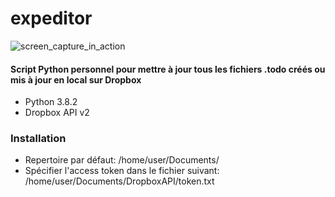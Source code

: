 # expeditor

![screen_capture_in_action](https://user-images.githubusercontent.com/38188604/79052303-c1843780-7c35-11ea-8aee-35740b669bea.png)

#### Script Python personnel pour mettre à jour tous les fichiers .todo créés ou mis à jour en local sur Dropbox

-   Python 3.8.2
-   Dropbox API v2

### Installation

-   Repertoire par défaut: /home/user/Documents/
-   Spécifier l'access token dans le fichier suivant: /home/user/Documents/DropboxAPI/token.txt
